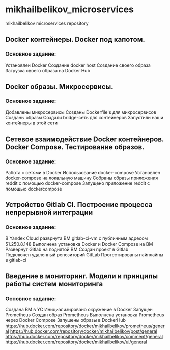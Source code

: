 # mikhailbelikov_microservices
mikhailbelikov microservices repository

## Docker контейнеры. Docker под капотом.

### Основное задание:
Установлен Docker
Создание docker host
Создание своего образа
Загрузка своего образа на Docker Hub

## Docker образы. Микросервисы.

### Основное задание:
Добавлены микросервисы
Созданы Dockerfile's для микросервисов
Созданы образы
Создали bridge-сеть для контейнеров
Запустили наши контейнеры в этой сети

## Сетевое взаимодействие Docker контейнеров. Docker Compose. Тестирование образов.

### Основное задание:
Работа с сетями в Docker
Использование docker-compose
Установлен docker-compose на локальную машину
Собраны образы приложения reddit с помощью docker-compose
Запущено приложение reddit с помощью dockercompose

## Устройство Gitlab CI. Построение процесса непрерывной интеграции  

### Основное задание:  
В Yandex Cloud разврнута ВМ gitlab-ci-vm с публичным адресом 51.250.8.148
Выполнена установка Docker и Docker Compose на ВМ
Развернут Gitlab на поднятой ВМ
Создан проект в Gitlab  
Подключен удаленный репозиторий GitLab 
Протестированы пайплайны в gitlab-ci

## Введение в мониторинг. Модели и принципы работы систем мониторинга  

### Основное задание: 
Создана ВМ в YC
Инициализировано окружение в Docker
Запущен Prometheus
Создан образ Prometheus
Выполнена установка Prometheus через Docker Compose
Запушены образы в DockerHub
https://hub.docker.com/repository/docker/mikhailbelikov/prometheus/general
https://hub.docker.com/repository/docker/mikhailbelikov/post/general
https://hub.docker.com/repository/docker/mikhailbelikov/comment/general
https://hub.docker.com/repository/docker/mikhailbelikov/ui/general
